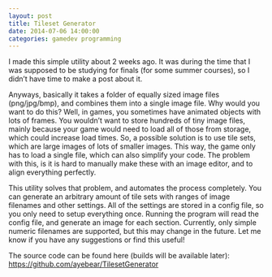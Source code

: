 ```yaml
---
layout: post
title: Tileset Generator
date: 2014-07-06 14:00:00
categories: gamedev programming
---
```


I made this simple utility about 2 weeks ago. It was during the time that I was supposed to be studying for finals (for some summer courses), so I didn’t have time to make a post about it.

Anyways, basically it takes a folder of equally sized image files (png/jpg/bmp), and combines them into a single image file. Why would you want to do this? Well, in games, you sometimes have animated objects with lots of frames. You wouldn’t want to store hundreds of tiny image files, mainly because your game would need to load all of those from storage, which could increase load times. So, a possible solution is to use tile sets, which are large images of lots of smaller images. This way, the game only has to load a single file, which can also simplify your code. The problem with this, is it is hard to manually make these with an image editor, and to align everything perfectly.

This utility solves that problem, and automates the process completely. You can generate an arbitrary amount of tile sets with ranges of image filenames and other settings. All of the settings are stored in a config file, so you only need to setup everything once. Running the program will read the config file, and generate an image for each section. Currently, only simple numeric filenames are supported, but this may change in the future. Let me know if you have any suggestions or find this useful!

The source code can be found here (builds will be available later): https://github.com/ayebear/TilesetGenerator